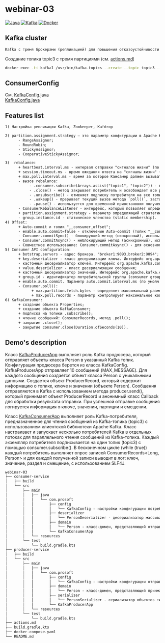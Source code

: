 # webinar-03
[![Java](https://img.shields.io/badge/Java-E43222??style=for-the-badge&logo=openjdk&logoColor=FFFFFF)](https://www.java.com/)
[![Kafka](https://img.shields.io/badge/Kafka-000000??style=for-the-badge&logo=apachekafka)](https://kafka.apache.org/)
[![Docker](https://img.shields.io/badge/Docker-0E2B62??style=for-the-badge&logo=Docker&logoColor=FFFFFF)](https://www.docker.com/)

## Kafka cluster
```txt
Kafka с тремя брокерами (репликацией) для повышения отказоустойчивости и масштабируемости системы
```

Создание топика topic3 с тремя партициями (см. [actions.md](actions.md))
```sh
docker exec -ti kafka1 /usr/bin/kafka-topics --create --topic topic3 --partitions 3 --replication-factor 1 --bootstrap-server localhost:9191
```

## ConsumerConfig

См. [KafkaConfig.java](consumer-service%2Fsrc%2Fmain%2Fjava%2Fcom%2Fprosoft%2Fconfig%2FKafkaConfig.java)  
    [KafkaConfig.java](producer-service%2Fsrc%2Fmain%2Fjava%2Fcom%2Fprosoft%2Fconfig%2FKafkaConfig.java)  


## Features list

```txt
1) Настройка репликации Kafka, Zookeeper, Kafdrop 

2) partition.assignment.strategy — это параметр конфигурации в Apache Kafka, который определяет стратегию распределения партиций топика между консюмерами в группе консюмеров (Consumer Group)
      - RangeAssignor;
      - RoundRobin;
      - StickyAssignor; 
      - CooperativeStickyAssignor; 

3)  rebalance:
      + heartbeat.interval.ms - интервал отправки "сигналов жизни" (по умолч. 3 сек);
      + session.timeout.ms - время ожидания ответа на "сигналы жизни" (по умолч. 10 сек);
      + max.poll.interval.ms - время за которое Кансамер должен вызывать .poll() (по умолч. 5 мин); 
      - вызов rebalance:
           - .consumer.subscribe(Arrays.asList("topic1", "topic2")) - подписка на топик; 
           - .close() - метод закрывает потребитель и освобождает все ресурсы;
           - .unsubscribe() - отменяет подписку потребителя на все топики;
           - .wakeup() - прерывает текущий вызов метода `poll()`, заставляя его немедленно выбросить WakeupException;
           - .pause() - используется для временной приостановки получения данных из определённых партиций топика;
      - ConsumerRebalanceListener - интерфейс, который позволяет определить, что делать в случае ребалансировки; 
      + partition.assignment.strategy - параметр определяющий стратегию выбора для перераспределения партиций (RangeAssignor (по умолчанию), RoundRobin, StickyAssignor, CooperativeStickyAssignor); 
      - group.instance.id - статическое членство (static membership).   
4) Offset:
      + Auto-commit и топик "__consumer_offset";
      - enable.auto.commit=false - отключение Auto-commit (топик "__consumer_offset" не используется);
      - Consumer.commitSync() - блокирующий метод (синхронный), используется для ручной записи оффсета Консамером в топик "__consumer_offset";
      - Consumer.commitAsync() - неблокирующий метод (асинхронный), используется для ручной записи оффсета Консамером в топик "__consumer_offset". Возможно использовать Callback;
      - Совместное использование: Consumer.commitAsync() - для основного чтения. Consumer.commitSync() - перед закрытием Consumer в (finally);
5) Consumer API configuration:
      + botstrap.servers - адрес брокера. "broker1:9093,broker2:9094";
      + key.deserializer - класс десерилизации ключа. Интерфейс org.apache.kafka.common.serialization.Deserializer; 
      - кастомный десериализатор ключей. Интерфейс org.apache.kafka.common.serialization.Deserializer. Методы: configure, deserialize и close;
      + value.deserializer - класс десериализации сообщения;
      + кастомный десериализатор значений. Интерфейс org.apache.kafka.common.serialization.Deserializer. Методы: configure, deserialize; 
      + group.id - идентификатор потребительской группы (consumer group);
      + enable.auto.commit. Параметр auto.commit.interval.ms (по умолч. 5 сек);
      - Consumer.poll(): 
            + max.partition.fetch.bytes - определяет максимальный размер данных, которые потребитель может запросить за один раз из каждой партиции (Значение по умолчанию составляет 1 мегабайт (1048576 байт)); 
            + max.poll.records - параметр контролирует максимальное количество записей, которое потребитель может получить в одном вызове метода `poll()`. Он позволяет ограничить количество сообщений, которое потребитель может обработать за один раз, что может быть полезно для контроля нагрузки на потребителя. (Значение по умолчанию: 500);
6) KafkaConsumer:
      + создание объекта Properties;
      + создание объекта KafkaConsumer;  
      + подписка на топики .subscribe(); 
      + чтение сообщений: ConsumerRecords, метод .poll();
      + закрытие .close();
      - закрытие consumer.close(Duration.ofSeconds(10)). 
```

## Demo's description

Класс [KafkaProducerApp](https://github.com/sproshchaev/kafka-for-developers/blob/base/webinar-03/producer-service/src/main/java/com/prosoft/KafkaProducerApp.java) выполняет роль Kafka продюсера, который отправляет объекты класса Person в указанный Kafka топик.
Конфигурация продюсера берется из класса KafkaConfig. KafkaProducerApp отправляет 10 сообщений (MAX_MESSAGE).
Для каждого сообщения создается объект класса Person с уникальными данными. Создается объект ProducerRecord, 
который содержит информацию о топике, ключе и значении (объекте Person).
Сообщения отправляются в Kafka с использованием метода producer.send(), который принимает объект ProducerRecord и 
анонимный класс Callback для обработки результата отправки.
При успешной отправке сообщения логируется информация о ключе, значении, партиции и смещении.  

Класс [KafkaConsumerApp](https://github.com/sproshchaev/kafka-for-developers/blob/base/webinar-03/consumer-service/src/main/java/com/prosoft/KafkaConsumerApp.java) выполняет роль Kafka-потребителя, предназначенное для чтения сообщений из Kafka-топика (topic3) 
с использованием клиентской библиотеки Apache Kafka. Класс настраивает и запускает несколько потребителей Kafka в отдельных 
потоках для параллельного чтения сообщений из Kafka-топика.
Каждый экземпляр потребителя подписывается на один топик (topic3) с помощью consumer.subscribe().
В бесконечном цикле (while (true)) каждый потребитель выполняет опрос записей ConsumerRecords<Long, Person> 
и для каждой полученной записи выаодит в лог: ключ, значение, раздел и смещение, с использованием SLF4J.  

```txt
webinar-03
├── consumer-service
│   ├── build
│   └── src
│       ├── main
│       │   ├── java
│       │   │   └── com.prosoft
│       │   │       ├── config
│       │   │       │   └── KafkaConfig - настройки конфигурации потребителя Kafka
│       │   │       ├── deserializer
│       │   │       │   └── PersonDeserializer - десериализатор массива байт из Kafka в объекты типа Person
│       │   │       ├── domain
│       │   │       │   └── Person - класс-домен, представляющий отправляемые объекты
│       │   │       └── KafkaConsumerApp
│       │   └── resources
│       └── test
│           └── build.gradle.kts
├── producer-service
│   ├── build
│   └── src
│       ├── main
│       │   ├── java
│       │   │   └── com.prosoft
│       │   │       ├── config
│       │   │       │   └── KafkaConfig - настройки конфигурации отправителя Kafka
│       │   │       ├── domain
│       │   │       │   └── Person - класс-домен, представляющий принмаемые объекты
│       │   │       ├── serializer
│       │   │       │   └── PersonSerializer - сериализатор объектов типа Person в массив байт
│       │   │       └── KafkaProducerApp
│       │   └── resources
│       └── test
│           └── build.gradle.kts
├── actions.md
├── build.gradle.kts
├── docker-compose.yaml
└── README.md
```